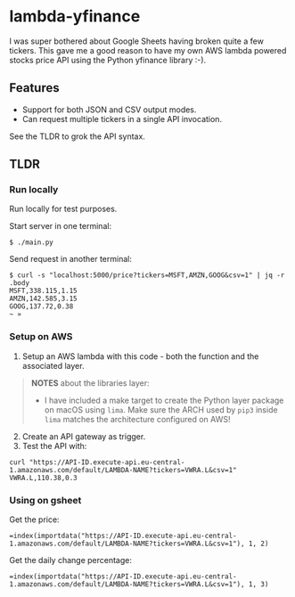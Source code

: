 # lambda-yfinance

I was super bothered about Google Sheets having broken quite a few tickers. This
gave me a good reason to have my own AWS lambda powered stocks price API using
the Python yfinance library :-).

## Features

- Support for both JSON and CSV output modes.
- Can request multiple tickers in a single API invocation.

See the TLDR to grok the API syntax.

## TLDR

### Run locally

Run locally for test purposes.

Start server in one terminal:

```console
$ ./main.py
```

Send request in another terminal:

```console
$ curl -s "localhost:5000/price?tickers=MSFT,AMZN,GOOG&csv=1" | jq -r .body
MSFT,338.115,1.15
AMZN,142.585,3.15
GOOG,137.72,0.38
~ »

```

### Setup on AWS

1. Setup an AWS lambda with this code - both the function and the associated
   layer.
>
> **NOTES** about the libraries layer:
>
> - I have included a make target to create the Python layer package on macOS
>  using `lima`. Make sure the ARCH used by `pip3` inside `lima` matches the
>  architecture configured on AWS!
>

2. Create an API gateway as trigger.
3. Test the API with:

```console
curl "https://API-ID.execute-api.eu-central-1.amazonaws.com/default/LAMBDA-NAME?tickers=VWRA.L&csv=1"
VWRA.L,110.38,0.3
```

### Using on gsheet

Get the price:

```
=index(importdata("https://API-ID.execute-api.eu-central-1.amazonaws.com/default/LAMBDA-NAME?tickers=VWRA.L&csv=1"), 1, 2)
```

Get the daily change percentage:

```
=index(importdata("https://API-ID.execute-api.eu-central-1.amazonaws.com/default/LAMBDA-NAME?tickers=VWRA.L&csv=1"), 1, 3)
```

